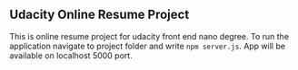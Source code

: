 ## Udacity Online Resume Project

This is online resume project for udacity front end nano degree. 
To run the application navigate to project folder and write `npm server.js`. App will be available on localhost 5000 port.